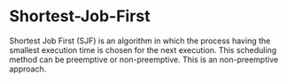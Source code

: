 # Shortest-Job-First
Shortest Job First (SJF) is an algorithm in which the process having the smallest execution time is chosen for the next execution. This scheduling method can be preemptive or non-preemptive. This is an non-preemptive approach.
